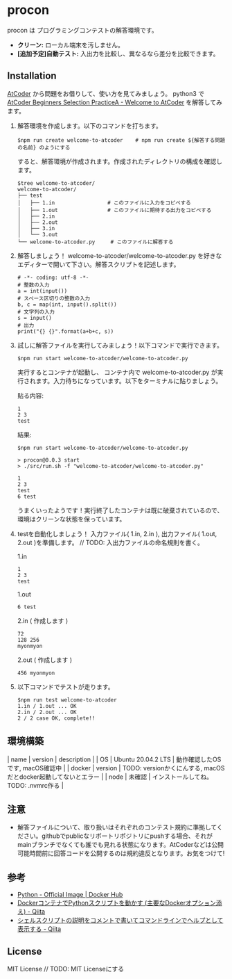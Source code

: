 # procon

procon は プログラミングコンテストの解答環境です。

* **クリーン:** ローカル端末を汚しません。
* **[追加予定]自動テスト:** 入出力を比較し、異なるなら差分を比較できます。

## Installation

[AtCoder](https://atcoder.jp/home) から問題をお借りして、使い方を見てみましょう。
python3 で [AtCoder Beginners Selection PracticeA - Welcome to AtCoder](https://atcoder.jp/contests/abs/tasks/practice_1?lang=ja) を解答してみます。

1. 解答環境を作成します。以下のコマンドを打ちます。

    ```
    $npm run create welcome-to-atcoder    # npm run create ${解答する問題の名前} のようにする
    ```

    すると、解答環境が作成されます。作成されたディレクトリの構成を確認します。

    ```
    $tree welcome-to-atcoder/
    welcome-to-atcoder/
    ├── test
    │   ├── 1.in                 # このファイルに入力をコピペする
    │   ├── 1.out                # このファイルに期待する出力をコピペする
    │   ├── 2.in
    │   ├── 2.out
    │   ├── 3.in
    │   └── 3.out
    └── welcome-to-atcoder.py     # このファイルに解答する
    ```

1. 解答しましょう！  welcome-to-atcoder/welcome-to-atcoder.py を好きなエディターで開いて下さい。解答スクリプトを記述します。

    ```
    # -*- coding: utf-8 -*-
    # 整数の入力
    a = int(input())
    # スペース区切りの整数の入力
    b, c = map(int, input().split())
    # 文字列の入力
    s = input()
    # 出力
    print("{} {}".format(a+b+c, s))
    ```

1. 試しに解答ファイルを実行してみましょう！以下コマンドで実行できます。

    ```
    $npm run start welcome-to-atcoder/welcome-to-atcoder.py
    ```

    実行するとコンテナが起動し、 コンテナ内で welcome-to-atcoder.py が実行されます。入力待ちになっています。以下をターミナルに貼りましょう。

    貼る内容:
    ```
    1
    2 3
    test
    ```

    結果:
    ```
    $npm run start welcome-to-atcoder/welcome-to-atcoder.py

    > procon@0.0.3 start
    > ./src/run.sh -f "welcome-to-atcoder/welcome-to-atcoder.py"

    1
    2 3
    test
    6 test
    ```

    うまくいったようです！実行終了したコンテナは既に破棄されているので、環境はクリーンな状態を保っています。

4. testを自動化しましょう！ 入力ファイル( 1.in, 2.in ), 出力ファイル( 1.out, 2.out )を準備します。
    // TODO: 入出力ファイルの命名規則を書く。

    1.in
    ```
    1
    2 3
    test
    ```

    1.out
    ```
    6 test
    ```

    2.in ( 作成します )
    ```
    72
    128 256
    myonmyon
    ```

    2.out ( 作成します )
    ```
    456 myonmyon
    ```

5. 以下コマンドでテストが走ります。

    ```
    $npm run test welcome-to-atcoder
    1.in / 1.out ... OK
    2.in / 2.out ... OK
    2 / 2 case OK, complete!!
    ```

## 環境構築

| name | version | description |
| OS | Ubuntu 20.04.2 LTS | 動作確認したOSです, macOS確認中 |
| docker | version | TODO: versionかくにんする, macOSだとdocker起動してないとエラー |
| node | 未確認 | インストールしてね。 TODO: .nvmrc作る |

## 注意
 - 解答ファイルについて、取り扱いはそれぞれのコンテスト規約に準拠してください。githubでpublicなリポートリポジトリにpushする場合、それがmainブランチでなくても誰でも見れる状態になります。AtCoderなどは公開可能時間前に回答コードを公開するのは規約違反となります。お気をつけて!

## 参考

- [Python - Official Image | Docker Hub](https://hub.docker.com/_/python/?tab=description)
- [DockerコンテナでPythonスクリプトを動かす (主要なDockerオプション添え) - Qiita](https://qiita.com/zaki-lknr/items/f0ca0a28e5445884f30a)
- [シェルスクリプトの説明をコメントで書いてコマンドラインでヘルプとして表示する - Qiita](https://qiita.com/progrhyme/items/073dbf58844caa0e4b5c)

## License

MIT License // TODO: MIT Licenseにする